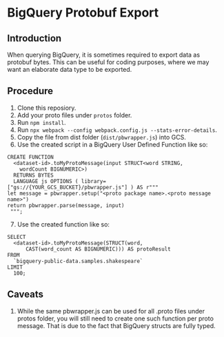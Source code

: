 # BigQuery Protobuf Export

## Introduction
When querying BigQuery, it is sometimes required to export data as protobuf bytes. 
This can be useful for coding purposes, where we may want an elaborate data
type to be exported.

## Procedure
1. Clone this reposiory.
2. Add your proto files under `protos` folder.
3. Run `npm install`.
4. Run `npx webpack --config webpack.config.js --stats-error-details`.
5. Copy the file from dist folder (`dist/pbwrapper.js`) into GCS.
6. Use the created script in a BigQuery User Defined Function like so:

```
CREATE FUNCTION
  <dataset-id>.toMyProtoMessage(input STRUCT<word STRING,
    wordCount BIGNUMERIC>)
  RETURNS BYTES
  LANGUAGE js OPTIONS ( library=["gs://{YOUR_GCS_BUCKET}/pbwrapper.js"] ) AS r"""
let message = pbwrapper.setup("<proto package name>.<proto message name>")
return pbwrapper.parse(message, input)
 """;
 ```
 7. Use the created function like so:
```
SELECT
  <dataset-id>.toMyProtoMessage(STRUCT(word,
      CAST(word_count AS BIGNUMERIC))) AS protoResult
FROM
  `bigquery-public-data.samples.shakespeare`
LIMIT
  100;
```

## Caveats
1. While the same pbwrapper.js can be used for all .proto files under protos folder, you will still need to create one such function per proto message. That is due to the fact that BigQuery structs are fully typed.
